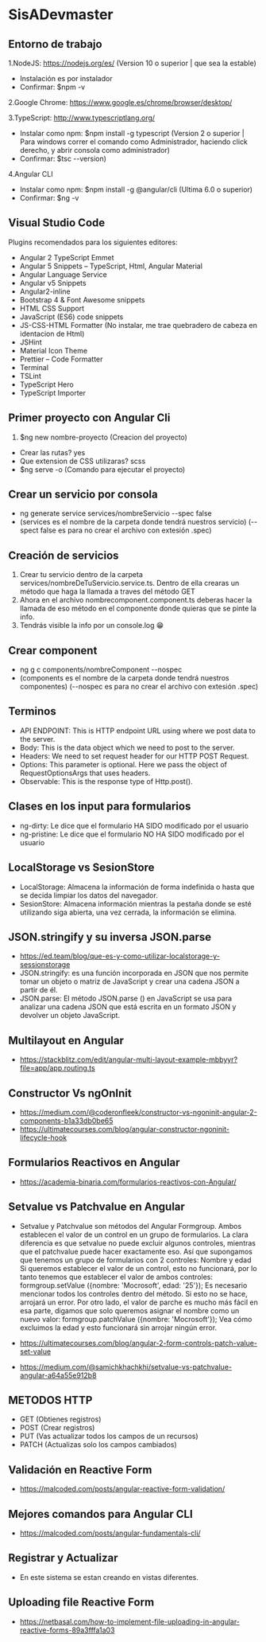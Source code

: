 # SisADevmaster

## Entorno de trabajo

1.NodeJS: https://nodejs.org/es/ (Version 10 o superior | que sea la estable)

- Instalación es por instalador
- Confirmar: $npm -v

2.Google Chrome: https://www.google.es/chrome/browser/desktop/

3.TypeScript: http://www.typescriptlang.org/

- Instalar como npm: $npm install -g typescript (Version 2 o superior | Para windows correr el comando como Administrador, haciendo click derecho, y abrir consola como administrador)
- Confirmar: $tsc --version)

4.Angular CLI

- Instalar como npm: $npm install -g @angular/cli (Ultima 6.0 o superior)
- Confirmar: $ng -v

## Visual Studio Code

Plugins recomendados para los siguientes editores:

- Angular 2 TypeScript Emmet
- Angular 5 Snippets – TypeScript, Html, Angular Material
- Angular Language Service
- Angular v5 Snippets
- Angular2-inline
- Bootstrap 4 & Font Awesome snippets
- HTML CSS Support
- JavaScript (ES6) code snippets
- JS-CSS-HTML Formatter (No instalar, me trae quebradero de cabeza en identacion de Html)
- JSHint
- Material Icon Theme
- Prettier – Code Formatter
- Terminal
- TSLint
- TypeScript Hero
- TypeScript Importer

## Primer proyecto con Angular Cli

1. $ng new nombre-proyecto (Creacion del proyecto)

- Crear las rutas? yes
- Que extension de CSS utilizaras? scss
- $ng serve -o (Comando para ejecutar el proyecto)

## Crear un servicio por consola

- ng generate service services/nombreServicio --spec false
- (services es el nombre de la carpeta donde tendrá nuestros servicio)
(--spect false es para no crear el archivo con extesión .spec)

## Creación de servicios

1. Crear tu servicio dentro de la carpeta services/nombreDeTuServicio.service.ts. Dentro de ella crearas un método que haga la llamada a traves del método GET
2. Ahora en el archivo nombrecomponent.component.ts deberas hacer la llamada de eso método en el componente donde quieras que se pinte la info.
3. Tendrás visible la info por un console.log 😁

## Crear component
- ng g c components/nombreComponent --nospec
- (components es el nombre de la carpeta donde tendrá nuestros componentes)
(--nospec es para no crear el archivo con extesión .spec)

## Terminos

- API ENDPOINT: This is HTTP endpoint URL using where we post data to the server.
- Body: This is the data object which we need to post to the server.
- Headers: We need to set request header for our HTTP POST Request.
- Options: This parameter is optional. Here we pass the object of RequestOptionsArgs that uses headers.
- Observable: This is the response type of Http.post().

## Clases en los input para formularios

- ng-dirty: Le dice que el formulario HA SIDO modificado por el usuario
- ng-pristine: Le dice que el formulario NO HA SIDO modificado por el usuario

## LocalStorage vs SesionStore

- LocalStorage: Almacena la información de forma indefinida o hasta que se decida limpiar los datos del navegador.
- SesionStore: Almacena información mientras la pestaña donde se esté utilizando siga abierta, una vez cerrada, la información se elimina.

## JSON.stringify y su inversa JSON.parse

- https://ed.team/blog/que-es-y-como-utilizar-localstorage-y-sessionstorage
- JSON.stringify: es una función incorporada en JSON que nos permite tomar un objeto o matriz de JavaScript y crear una cadena JSON a partir de él.
- JSON.parse: El método JSON.parse () en JavaScript se usa para analizar una cadena JSON que está escrita en un formato JSON y devolver un objeto JavaScript.

## Multilayout en Angular

- https://stackblitz.com/edit/angular-multi-layout-example-mbbyyr?file=app/app.routing.ts

## Constructor Vs ngOnInit

- https://medium.com/@coderonfleek/constructor-vs-ngoninit-angular-2-components-b1a33db0be65
- https://ultimatecourses.com/blog/angular-constructor-ngoninit-lifecycle-hook

## Formularios Reactivos en Angular

- https://academia-binaria.com/formularios-reactivos-con-Angular/

## Setvalue vs Patchvalue en Angular

- Setvalue y Patchvalue son métodos del Angular Formgroup. Ambos establecen el valor de un control en un grupo de formularios. La clara diferencia es que setvalue no puede excluir algunos controles, mientras que el patchvalue puede hacer exactamente eso.
Así que supongamos que tenemos un grupo de formularios con 2 controles: Nombre y edad
Si queremos establecer el valor de un control, esto no funcionará, por lo tanto tenemos que establecer el valor de ambos controles:
formgroup.setValue ({nombre: 'Mocrosoft', edad: '25'});
Es necesario mencionar todos los controles dentro del método. Si esto no se hace, arrojará un error.
Por otro lado, el valor de parche es mucho más fácil en esa parte, digamos que solo queremos asignar el nombre como un nuevo valor:
formgroup.patchValue ({nombre: 'Mocrosoft'});
Vea cómo excluimos la edad y esto funcionará sin arrojar ningún error.

- https://ultimatecourses.com/blog/angular-2-form-controls-patch-value-set-value
- https://medium.com/@samichkhachkhi/setvalue-vs-patchvalue-angular-a64a55e912b8

## METODOS HTTP

- GET (Obtienes registros)
- POST (Crear registros)
- PUT (Vas actualizar todos los campos de un recursos)
- PATCH (Actualizas solo los campos cambiados)

## Validación en Reactive Form

- https://malcoded.com/posts/angular-reactive-form-validation/

## Mejores comandos para Angular CLI

- https://malcoded.com/posts/angular-fundamentals-cli/

## Registrar y Actualizar

- En este sistema se estan creando en vistas diferentes.

## Uploading file Reactive Form

- https://netbasal.com/how-to-implement-file-uploading-in-angular-reactive-forms-89a3fffa1a03